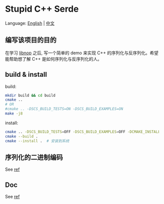 # Stupid C++ Serde

Language: [English](./README.md) | [中文](./README_ZH.md)

## 编写该项目的目的

在学习 [libnop](https://github.com/google/libnop) 之后, 写一个简单的 demo 来实现 C++ 的序列化与反序列化。希望能帮助想了解 C++ 是如何序列化与反序列化的人。

## build & install

build:

```sh
mkdir build && cd build
cmake ..
# OR
#cmake .. -DSCS_BUILD_TESTS=ON -DSCS_BUILD_EXAMPLES=ON
make -j8
```

install:

```sh
cmake .. -DSCS_BUILD_TESTS=OFF -DSCS_BUILD_EXAMPLES=OFF -DCMAKE_INSTALL_PREFIX=/usr/local
cmake --build .
cmake --install .  # 安装到系统
```

## 序列化的二进制编码

See [ref](./doc/serde_zh.md)

## Doc

See [ref](./doc)
